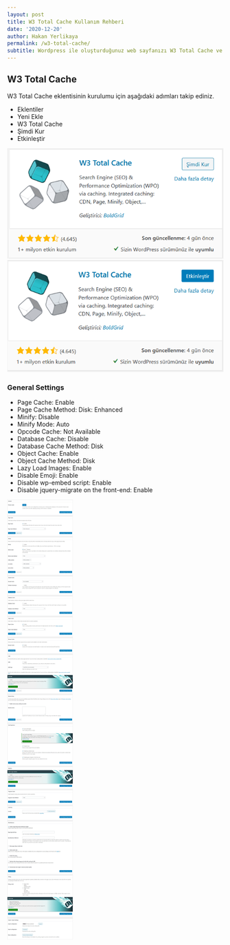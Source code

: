 ```yaml
---
layout: post
title: W3 Total Cache Kullanım Rehberi
date: '2020-12-20'
author: Hakan Yerlikaya
permalink: /w3-total-cache/
subtitle: Wordpress ile oluşturduğunuz web sayfanızı W3 Total Cache ve Cloudflare ile sitenizi optimize edeceğiz.
---
```



<h2> W3 Total Cache </h2>


W3 Total Cache eklentisinin kurulumu için aşağıdaki adımları takip ediniz.

* Eklentiler
* Yeni Ekle
* W3 Total Cache
* Şimdi Kur
* Etkinleştir

<img alt="W3 Total Cache Şimdi Kur" title="W3 Total Cache Şimdi Kur" src="/img/Wordpress-W3-Total-Cache-Simdi-Kur.png">

<img alt="W3 Total Cache Etkinleştir" title="W3 Total Cache Etkinleştir" src="/img/Wordpress-W3-Total-Cache-Etkinlestir.png">

<h3> General Settings </h3>

* Page Cache: Enable
* Page Cache Method: Disk: Enhanced
* Minify: Disable
* Minify Mode: Auto
* Opcode Cache: Not Available
* Database Cache: Disable
* Database Cache Method: Disk
* Object Cache: Enable
* Object Cache Method: Disk
* Lazy Load Images: Enable
* Disable Emoji: Enable
* Disable wp-embed script: Enable
* Disable jquery-migrate on the front-end: Enable





<img alt="W3 Total Cache General Settings" title="W3 Total Cache General Settings" src="/img/W3-Total-Cache-General Settings.png">
